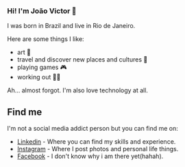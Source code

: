 ### Hi! I'm João Victor 👋



I was born in Brazil and live in Rio de Janeiro.

Here are some things I like:

- art 🎨
- travel and discover new places and cultures 🧳
- playing games 🎮 
- working out 🏋️‍♂️

Ah... almost forgot. I'm also love technology at all.

## Find me

I'm not a social media addict person but you can find me on:

- [Linkedin](https://www.linkedin.com/in/jo%C3%A3ovicdias/) - Where you can find my skills and experience.
- [Instagram](https://www.instagram.com/joovct/?hl=pt-br) - Where I post photos and personal life things.
- [Facebook](https://www.facebook.com/joao.diasdacosta.7/) - I don't know why i am there yet(hahah).



